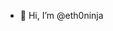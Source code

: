 - 👋 Hi, I’m @eth0ninja
<!---
- 👀 I’m interested in ...
- 🌱 I’m currently learning ...
- 💞️ I’m looking to collaborate on ...
- 📫 How to reach me ...

eth0ninja/eth0ninja is a ✨ special ✨ repository because its `README.md` (this file) appears on your GitHub profile.
You can click the Preview link to take a look at your changes.
--->
